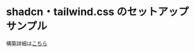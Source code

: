 # shadcn・tailwind.css のセットアップサンプル

構築詳細は[こちら](https://github.com/seeds-yasojima/shadcn-setup-project/pull/1)
